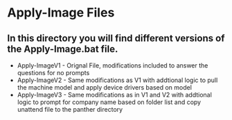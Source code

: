# Apply-Image Files

## In this directory you will find different versions of the Apply-Image.bat file. 


- Apply-ImageV1 - Orignal File, modifications included to answer the questions for no prompts
- Apply-ImageV2 - Same modifications as V1 with addtional logic to pull the machine model and apply device drivers based on model
- Apply-ImageV3 - Same modifications as in V1 and V2 with addtional logic to prompt for company name based on folder list and copy unattend file to the panther directory